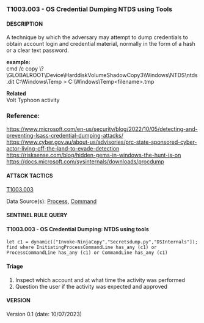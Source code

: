 ###  T1003.003 - OS Credential Dumping NTDS using Tools


####  DESCRIPTION  
A technique by which the adversary may attempt to dump credentials to obtain account login and credential material, normally in the form of a hash or a clear text password.  

**example:**  
cmd /c copy \\?\GLOBALROOT\Device\HarddiskVolumeShadowCopy3\Windows\NTDS\ntds.dit C:\Windows\Temp > C:\Windows\Temp\<filename>.tmp 

**Related**  
Volt Typhoon activity

### Reference:
https://www.microsoft.com/en-us/security/blog/2022/10/05/detecting-and-preventing-lsass-credential-dumping-attacks/  
https://www.cyber.gov.au/about-us/advisories/prc-state-sponsored-cyber-actor-living-off-the-land-to-evade-detection  
https://risksense.com/blog/hidden-gems-in-windows-the-hunt-is-on  
https://docs.microsoft.com/sysinternals/downloads/procdump  


####  ATT&CK TACTICS  
[T1003.003](https://attack.mitre.org/techniques/T1003/003/)  


Data Source(s): [Process](https://attack.mitre.org/datasources/DS0009/), [Command](https://attack.mitre.org/datasources/DS0017/)

#### SENTINEL RULE QUERY<br>

#### T1003.003 - OS Credential Dumping: NTDS using tools  

~~~
let c1 = dynamic(["Invoke-NinjaCopy","Secretsdump.py","DSInternals"]);
find where InitiatingProcessCommandLine has_any (c1) or ProcessCommandLine has_any (c1) or CommandLine has_any (c1) 
~~~

#### Triage

1. Inspect which account and at what time the activity was performed  
2. Question the user if the activity was expected and approved  

#### VERSION
Version 0.1 (date: 10/07/2023)
